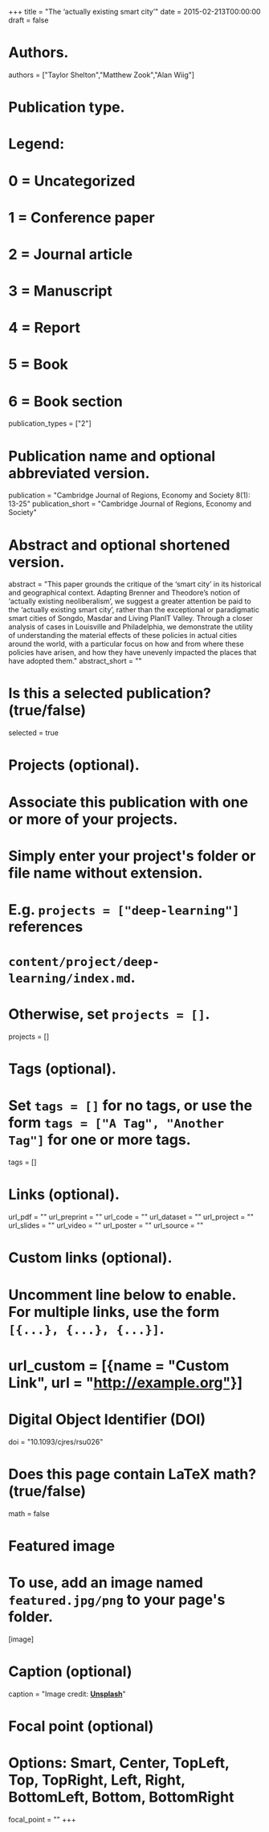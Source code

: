 +++
title = "The ‘actually existing smart city’"
date = 2015-02-213T00:00:00
draft = false

# Authors.
authors = ["Taylor Shelton","Matthew Zook","Alan Wiig"]

# Publication type.
# Legend:
# 0 = Uncategorized
# 1 = Conference paper
# 2 = Journal article
# 3 = Manuscript
# 4 = Report
# 5 = Book
# 6 = Book section
publication_types = ["2"]

# Publication name and optional abbreviated version.
publication = "Cambridge Journal of Regions, Economy and Society 8(1): 13-25"
publication_short = "Cambridge Journal of Regions, Economy and Society"

# Abstract and optional shortened version.
abstract = "This paper grounds the critique of the ‘smart city’ in its historical and geographical context. Adapting Brenner and Theodore’s notion of ‘actually existing neoliberalism’, we suggest a greater attention be paid to the ‘actually existing smart city’, rather than the exceptional or paradigmatic smart cities of Songdo, Masdar and Living PlanIT Valley. Through a closer analysis of cases in Louisville and Philadelphia, we demonstrate the utility of understanding the material effects of these policies in actual cities around the world, with a particular focus on how and from where these policies have arisen, and how they have unevenly impacted the places that have adopted them."
abstract_short = ""

# Is this a selected publication? (true/false)
selected = true

# Projects (optional).
#   Associate this publication with one or more of your projects.
#   Simply enter your project's folder or file name without extension.
#   E.g. `projects = ["deep-learning"]` references 
#   `content/project/deep-learning/index.md`.
#   Otherwise, set `projects = []`.
projects = []

# Tags (optional).
#   Set `tags = []` for no tags, or use the form `tags = ["A Tag", "Another Tag"]` for one or more tags.
tags = []

# Links (optional).
url_pdf = ""
url_preprint = ""
url_code = ""
url_dataset = ""
url_project = ""
url_slides = ""
url_video = ""
url_poster = ""
url_source = ""

# Custom links (optional).
#   Uncomment line below to enable. For multiple links, use the form `[{...}, {...}, {...}]`.
# url_custom = [{name = "Custom Link", url = "http://example.org"}]

# Digital Object Identifier (DOI)
doi = "10.1093/cjres/rsu026"

# Does this page contain LaTeX math? (true/false)
math = false

# Featured image
# To use, add an image named `featured.jpg/png` to your page's folder. 
[image]
  # Caption (optional)
  caption = "Image credit: [**Unsplash**](https://unsplash.com/photos/pLCdAaMFLTE)"

  # Focal point (optional)
  # Options: Smart, Center, TopLeft, Top, TopRight, Left, Right, BottomLeft, Bottom, BottomRight
  focal_point = ""
+++

